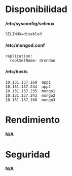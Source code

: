 # Disponibilidad

#### /etc/sysconfig/selinux
    SELINUX=disabled

#### /etc/mongod.conf
    replication:
      replSetName: drendon

#### /etc/hosts
    10.131.137.169  app1
    10.131.137.244  app2
    10.131.137.235  mongo1
    10.131.137.243  mongo2
    10.131.137.168  mongo3

# Rendimiento
#### N/A
# Seguridad
#### N/A
